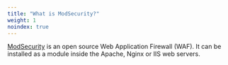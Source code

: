 ```yaml
---
title: "What is ModSecurity?"
weight: 1
noindex: true
---
```


[ModSecurity](https://github.com/owasp-modsecurity/ModSecurity/) is an open source Web Application Firewall (WAF). 
It can be installed as a module inside the Apache, Nginx or IIS web servers.
